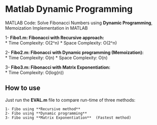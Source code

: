 # Matlab Dynamic Programming 

MATLAB Code: Solve Fibonacci Numbers using **Dynamic Programming**, Memoization Implementation in MATLAB


1- **Fibo1.m: Fibonacci with Recursive approach:**\
    * Time Complexity:   O(2^n)
    * Space Complexity:  O(2^n)
	
2- **Fibo2.m: Fibonacci with Dynamic programming (Memoization):**\
    * Time Complexity:    O(n)
    * Space Complexity:   O(n)

3- **Fibo3.m: Fibonacci with Matrix Exponentiation:**\
	* Time Complexity:    O(log(n))
	
	

## How to use

Just run the **EVAL.m** file to compare run-time of three methods:

	1- Fibo using **Recursive method**
	2- Fibo using **Dynamic programming**
	3- Fibo using **Matrix Exponentiation**  (Fastest method)
	
